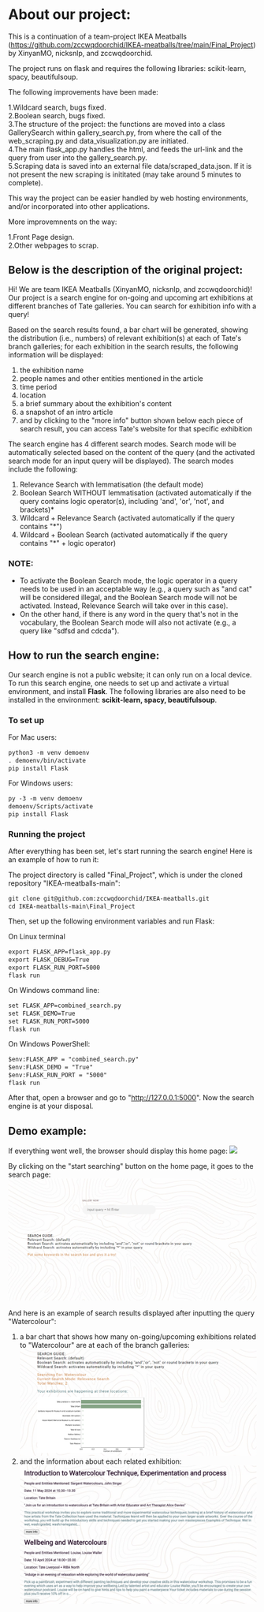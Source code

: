 # About our project:

This is a continuation of a team-project IKEA Meatballs (https://github.com/zccwqdoorchid/IKEA-meatballs/tree/main/Final_Project) by XinyanMO, nicksnlp, and zccwqdoorchid.

The project runs on flask and requires the following libraries: scikit-learn, spacy, beautifulsoup.

The following improvements have been made:

1.Wildcard search, bugs fixed.\
2.Boolean search, bugs fixed.\
3.The structure of the project: the functions are moved into a class GallerySearch within gallery_search.py, from where the call of the web_scraping.py and data_visualization.py are initiated.\
4.The main flask_app.py handles the html, and feeds the url-link and the query from user into the gallery_search.py.\
5.Scraping data is saved into an external file data/scraped_data.json. If it is not present the new scraping is inititated (may take around 5 minutes to complete).

This way the project can be easier handled by web hosting environments, and/or incorporated into other applications.

More improvemnents on the way:

1.Front Page design.\
2.Other webpages to scrap.

Below is the description of the original project:
-------
Hi! We are team IKEA Meatballs (XinyanMO, nicksnlp, and zccwqdoorchid)!
Our project is a search engine for on-going and upcoming art exhibitions at different branches of Tate galleries.
You can search for exhibition info with a query!

Based on the search results found, a bar chart will be generated, showing the distribution (i.e., numbers) of relevant exhibition(s) at each of Tate's branch galleries; for each exhibition in the search results, the following information will be displayed:

1. the exhibition name
2. people names and other entities mentioned in the article
3. time period
4. location
5. a brief summary about the exhibition's content
6. a snapshot of an intro article
7. and by clicking to the "more info" button shown below each piece of search result, you can access Tate's website for that specific exhibition

The search engine has 4 different search modes. Search mode will be automatically selected based on the content of the query (and the activated search mode for an input query will be displayed). The search modes include the following:

1. Relevance Search with lemmatisation (the default mode)
2. Boolean Search WITHOUT lemmatisation (activated automatically if the query contains logic operator(s), including 'and', 'or', 'not', and brackets)\*
3. Wildcard + Relevance Search (activated automatically if the query contains "\*")
4. Wildcard + Boolean Search (activated automatically if the query contains "\*" + logic operator)

### NOTE: 
- To activate the Boolean Search mode, the logic operator in a query needs to be used in an acceptable way (e.g., a query such as "and cat" will be considered illegal, and the Boolean Search mode will not be activated. Instead, Relevance Search will take over in this case).
- On the other hand, if there is any word in the query that's not in the vocabulary, the Boolean Search mode will also not activate (e.g., a query like "sdfsd and cdcda").

## How to run the search engine:

Our search engine is not a public website; it can only run on a local device.
To run this search engine, one needs to set up and activate a virtual environment, and install <strong>Flask</strong>.
The following libraries are also need to be installed in the environment: <strong>scikit-learn, spacy, beautifulsoup</strong>.

### To set up

For Mac users:

```
python3 -m venv demoenv
. demoenv/bin/activate
pip install Flask
```

For Windows users:

```
py -3 -m venv demoenv
demoenv/Scripts/activate
pip install Flask
```

### Running the project

After everything has been set, let's start running the search engine!
Here is an example of how to run it:

The project directory is called "Final_Project", which is under the cloned repository "IKEA-meatballs-main":

```
git clone git@github.com:zccwqdoorchid/IKEA-meatballs.git
cd IKEA-meatballs-main\Final_Project
```

Then, set up the following environment variables and run Flask:

On Linux terminal

```
export FLASK_APP=flask_app.py
export FLASK_DEBUG=True
export FLASK_RUN_PORT=5000
flask run
```

On Windows command line:

```
set FLASK_APP=combined_search.py
set FLASK_DEMO=True
set FLASK_RUN_PORT=5000
flask run
```

On Windows PowerShell:

```
$env:FLASK_APP = "combined_search.py"
$env:FLASK_DEMO = "True"
$env:FLASK_RUN_PORT = "5000"
flask run
```

After that, open a browser and go to "http://127.0.0.1:5000". Now the search engine is at your disposal.

## Demo example:

If everything went well, the browser should display this home page:
![](demo/demo_home_page.png)

By clicking on the "start searching" button on the home page, it goes to the search page:
![](demo/demo_search.png)

And here is an example of search results displayed after inputting the query "Watercolour":

1. a bar chart that shows how many on-going/upcoming exhibitions related to "Watercolour" are at each of the branch galleries:
   ![](demo/demo_search_result_1-1.png)
2. and the information about each related exhibition:
   ![](demo/demo_search_result_1-2.png)
